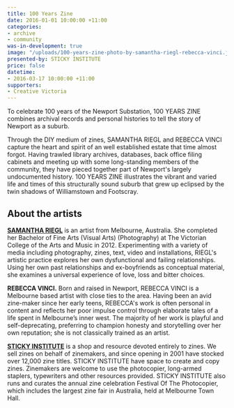 ```yaml
---
title: 100 Years Zine
date: 2016-01-01 10:00:00 +11:00
categories:
- archive
- community
was-in-development: true
image: "/uploads/100-years-zine-photo-by-samantha-riegl-rebecca-vinci.jpg"
presented-by: STICKY INSTITUTE
price: false
datetime:
- 2016-03-17 10:00:00 +11:00
supporters:
- Creative Victoria
---
```


To celebrate 100 years of the Newport Substation, 100 YEARS ZINE combines archival records and personal histories to tell the story of Newport as a suburb.

Through the DIY medium of zines, SAMANTHA RIEGL and REBECCA VINCI capture the heart and spirit of an well established estate that time almost forgot. Having trawled library archives, databases, back office filing cabinets and meeting up with some long-standing members of the community, they have pieced together part of Newport's largely undocumented history. 100 YEARS ZINE illustrates the vibrant and varied life and times of this structurally sound suburb that grew up eclipsed by the twin shadows of Williamstown and Footscray.

## About the artists

[**SAMANTHA RIEGL**](http://www.samanthariegl.com) is an artist from Melbourne, Australia. She completed her Bachelor of Fine Arts (Visual Arts) (Photography) at The Victorian College of the Arts and Music in 2012. Experimenting with a variety of media including photography, zines, text, video and installations, RIEGL's artistic practice explores her own dysfunctional and failing relationships. Using her own past relationships and ex-boyfriends as conceptual material, she examines a universal experience of love, loss and bitter choices.

**REBECCA VINCI.** Born and raised in Newport, REBECCA VINCI is a Melbourne based artist with close ties to the area. Having been an avid zine-maker since her early teens, REBECCA's work is often personal in content and reflects her poor impulse control through elaborate tales of a life spent in Melbourne’s inner west. The majority of her work is playful and self-deprecating, preferring to champion honesty and storytelling over her own reputation; she is not classically trained as an artist.

[**STICKY INSTITUTE**](http://www.stickyinstitute.com/) is a shop and resource devoted entirely to zines. We sell zines on behalf of zinemakers, and since opening in 2001 have stocked over 12,000 zine titles. STICKY INSTITUTE have space to create and copy zines. Zinemakers are welcome to use the photocopier, long-armed staplers, typewriters and other resources provided. STICKY INSTITUTE also runs and curates the annual zine celebration Festival Of The Photocopier, which includes the largest zine fair in Australia, held at Melbourne Town Hall.
